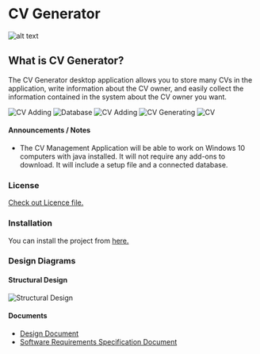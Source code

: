 # CV Generator


![alt text][logo]

[logo]: https://www.linkpicture.com/q/BIYEAK.png "CV Generator"


## What is CV Generator?

The CV Generator desktop application allows you to store many CVs in the application, write information about the CV owner, and easily collect the information contained in the system about the CV owner you want.

![CV Adding](https://www.linkpicture.com/q/image2.png "CV Adding")
![Database](https://www.linkpicture.com/q/image3_3.png "Database")
![CV Adding](https://www.linkpicture.com/q/image4_9.png "CV Adding")
![CV Generating](https://www.linkpicture.com/q/generateCV.png "CV Generating")
![CV](https://www.linkpicture.com/q/image5.png "CV")

#### Announcements / Notes

- The CV Management Application will be able to work on Windows 10 computers with java installed. It will not require any add-ons to download. It will include a setup
file and a connected database.



### License
[Check out Licence file.](https://github.com/berkinozturk/SE302_Team-2/blob/main/LICENSE.md)

### Installation

You can install the project from [here.](https://www.mediafire.com/file/e62jt1b34ukauj9/cv_database.EXE/file)

### Design Diagrams
#### Structural Design

![Structural Design](https://www.linkpicture.com/q/Screenshot_1_342.png "Structural Design")

#### Documents 
- [Design Document](https://drive.google.com/file/d/1VrJThl8LS4FLN9yFBYOlqJJOEPN4BITT/view?usp=sharing)
- [Software Requirements Specification Document](https://drive.google.com/file/d/1iWTd5pCTnebjXQLjjQ6K4um6pd0PuHNK/view?usp=sharing)
